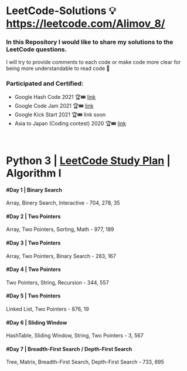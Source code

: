 # LeetCode-Solutions 💡 https://leetcode.com/Alimov_8/
### In this Repository I would like to share my solutions to the LeetCode questions.



I will try to provide comments to each code or make code more clear for being more understandable to read code 💬

### Participated and Certified:
- Google Hash Code 2021 🏆🎟 [link](https://drive.google.com/file/d/1U_rj13vygZNI6DywTjhBmshzNBcgZzh1/view?usp=sharing)
- Google Code Jam 2021  🏆🎟 [link](https://drive.google.com/file/d/1CQHxDgIdExqhrLHG0HI4plbtVAyVzDgj/view?usp=sharing)
- Google Kick Start 2021 🏆🎟 link soon
- Asia to Japan (Coding contest) 2020 🏆🎟 [link](https://drive.google.com/file/d/1Xymb6D0q4oemFzJI1jEWy8ASCLQzRV9Y/view?usp=sharing)

<br>
<!-- 
 ### 12 WeekLeetCode_Challenge: :mortar_board::mega:
1. Binary Search and Complexity Analysis
2. Binary Search Trees, Traversals and Balancing
3. Python Classes and Linked Lists
4. Stacks, Queues and Strings (coming soon)
5. Insertion Sort, Merge Sort and Divide-and-Conquer (coming soon)
6. Quicksort, Partitions and Average-case Complexity (coming soon)
7. Recursion, Backtracking and Dynamic Programming (coming soon)
8. Knapsack, Subsequence and Matrix Problems (coming soon)
9. Graphs, Breadth-First Search and Depth-First Search (coming soon)
10. Shortest Paths, Spanning Trees & Topological Sorting (coming soon)
11. Disjoint Sets and the Union Find Algorithm (coming soon)
12. Interview Questions, Tips & Practical Advice (coming soon) -->

# Python 3 | [LeetCode Study Plan](https://leetcode.com/study-plan/) | Algorithm I 
#### #Day 1 | Binary Search
Array, Binery Search, Interactive - 704, 278, 35

#### #Day 2 | Two Pointers
Array, Two Pointers, Sorting, Math - 977, 189

#### #Day 3 | Two Pointers
Array, Two Pointers, Binary Search - 283, 167

#### #Day 4 | Two Pointers
Two Pointers, String, Recursion - 344, 557

#### #Day 5 | Two Pointers
Linked List, Two Pointers - 876, 19

#### #Day 6 | Sliding Window
HashTable, Sliding Window, String, Two Pointers - 3, 567

#### #Day 7 | Breadth-First Search / Depth-First Search
Tree, Matrix, Breadth-First Search, Depth-First Search - 733, 695
